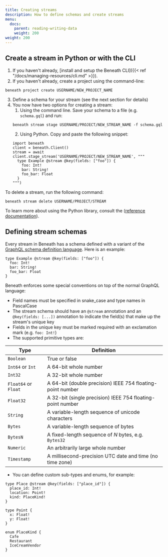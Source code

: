 ```yaml
---
title: Creating streams
description: How to define schemas and create streams
menu:
  docs:
    parent: reading-writing-data
    weight: 200
weight: 200
---
```


## Create a stream in Python or with the CLI

1. If you haven't already, [install and setup the Beneath CLI]({{< ref "/docs/managing-resources/cli.md" >}}).
2. If you haven't already, create a project using the command-line:
```
beneath project create USERNAME/NEW_PROJECT_NAME
```
3. Define a schema for your stream (see the next section for details)
4. You now have two options for creating a stream:
    1. Using the command line. Save your schema to a file (e.g. `schema.gql`) and run:
    ```
    beneath stream stage USERNAME/PROJECT/NEW_STREAM_NAME -f schema.gql
    ```
    2. Using Python. Copy and paste the following snippet:
    ```
    import beneath
    client = beneath.Client()
    stream = await client.stage_stream('USERNAME/PROJECT/NEW_STREAM_NAME', """
      type Example @stream @key(fields: ["foo"]) {
        foo: Int!
        bar: String!
        foo_bar: Float
      }
    """)
    ```

To delete a stream, run the following command:
```
beneath stream delete USERNAME/PROJECT/STREAM
```

To learn more about using the Python library, consult the ([reference documentation](https://python.docs.beneath.dev/)).

## Defining stream schemas

Every stream in Beneath has a schema defined with a variant of the [GraphQL schema definition language](https://graphql.org/learn/schema/). Here is an example:
```
type Example @stream @key(fields: ["foo"]) {
  foo: Int!
  bar: String!
  foo_bar: Float
}
```
Beneath enforces some special conventions on top of the normal GraphQL language:
- Field names must be specified in snake_case and type names in PascalCase
- The stream schema should have an `@stream` annotation and an `@key(fields: [...])` annotation to indicate the field(s) that make up the stream's unique key
- Fields in the unique key must be marked required with an exclamation mark (e.g. `foo: Int!`)
- The supported primitive types are:

| Type | Definition |
|---|---|
| `Boolean` | True or false |
| `Int64` or `Int` | A 64-bit whole number |
| `Int32` | A 32-bit whole number |
| `Float64` or `Float` | A 64-bit (double precision) IEEE 754 floating-point number |
| `Float32` | A 32-bit (single precision) IEEE 754 floating-point number |
| `String` | A variable-length sequence of unicode characters |
| `Bytes` | A variable-length sequence of bytes |
| `BytesN` | A fixed-length sequence of *N* bytes, e.g. `Bytes32` |
| `Numeric` | An arbitrarily large whole number |
| `Timestamp` | A millisecond-precision UTC date and time (no time zone) |

- You can define custom sub-types and enums, for example:
```
type Place @stream @key(fields: ["place_id"]) {
  place_id: Int!
  location: Point!
  kind: PlaceKind!
}

type Point {
  x: Float!
  y: Float!
}

enum PlaceKind {
  Cafe
  Restaurant
  IceCreamVendor
}
```
